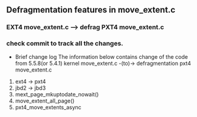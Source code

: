 ## Defragmentation features in move_extent.c 

### EXT4 move_extent.c --> defrag PXT4 move_extent.c
### check commit to track all the changes.

* Brief change log
The information below contains change of the code from 5.5.8(or 5.4.1) kernel move_extent.c -(to)-> defragmentation pxt4 move_extent.c

1. ext4 -> pxt4
2. jbd2 -> jbd3
3. mext_page_mkuptodate_nowait()
4. move_extent_all_page()
5. pxt4_move_extents_async
